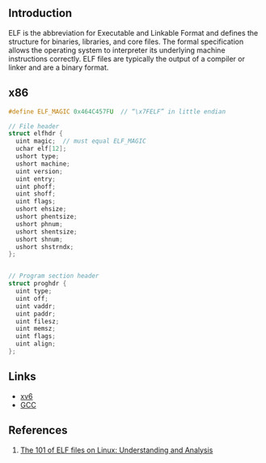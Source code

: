## Introduction

ELF is the abbreviation for Executable and Linkable Format and defines the structure for binaries, libraries, and core files. 
The formal specification allows the operating system to interpreter its underlying machine instructions correctly. 
ELF files are typically the output of a compiler or linker and are a binary format.


## x86

```c
#define ELF_MAGIC 0x464C457FU  // “\x7FELF” in little endian

// File header
struct elfhdr {
  uint magic;  // must equal ELF_MAGIC
  uchar elf[12];
  ushort type;
  ushort machine;
  uint version;
  uint entry;
  uint phoff;
  uint shoff;
  uint flags;
  ushort ehsize;
  ushort phentsize;
  ushort phnum;
  ushort shentsize;
  ushort shnum;
  ushort shstrndx;
};

```





```c

// Program section header
struct proghdr {
  uint type;
  uint off;
  uint vaddr;
  uint paddr;
  uint filesz;
  uint memsz;
  uint flags;
  uint align;
};

```



## Links

- [xv6](/docs/CS/OS/xv6/xv6.md)
- [GCC](/docs/CS/Compiler/GCC.md)


## References

1. [The 101 of ELF files on Linux: Understanding and Analysis](https://linux-audit.com/elf-binaries-on-linux-understanding-and-analysis/)
